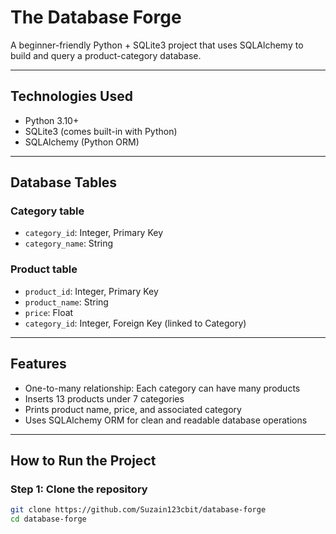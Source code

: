 # The Database Forge

A beginner-friendly Python + SQLite3 project that uses SQLAlchemy to build and query a product-category database.

---

## Technologies Used

- Python 3.10+
- SQLite3 (comes built-in with Python)
- SQLAlchemy (Python ORM)

---

## Database Tables

### Category table

- `category_id`: Integer, Primary Key
- `category_name`: String

### Product table

- `product_id`: Integer, Primary Key
- `product_name`: String
- `price`: Float
- `category_id`: Integer, Foreign Key (linked to Category)

---

## Features

- One-to-many relationship: Each category can have many products
- Inserts 13 products under 7 categories
- Prints product name, price, and associated category
- Uses SQLAlchemy ORM for clean and readable database operations

---

## How to Run the Project

### Step 1: Clone the repository

```bash
git clone https://github.com/Suzain123cbit/database-forge
cd database-forge
